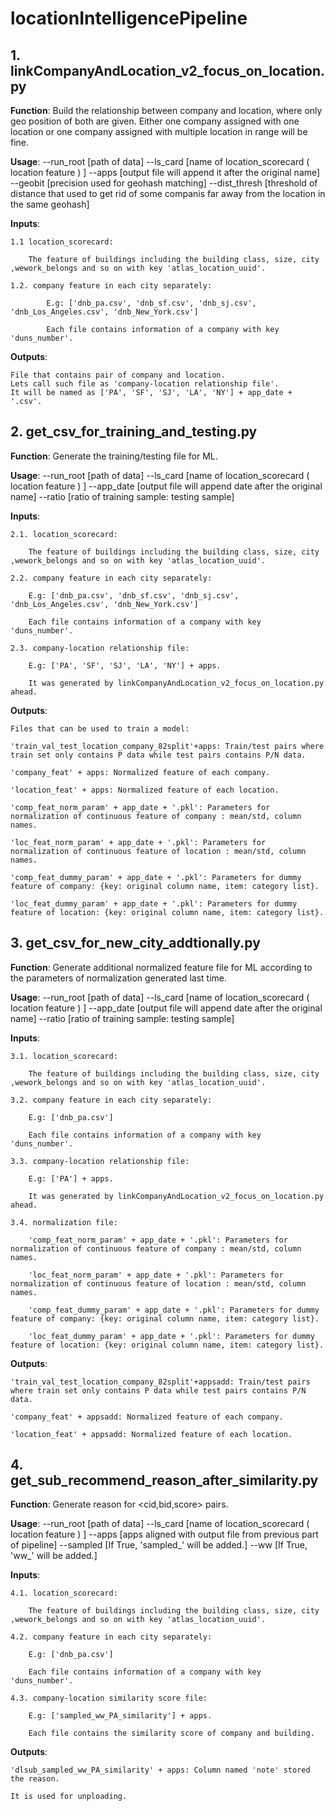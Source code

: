 # locationIntelligencePipeline

## 1. linkCompanyAndLocation_v2_focus_on_location.py

**Function**: Build the relationship between company and location, where only geo position of both are given. Either one company assigned with one location or one company assigned with multiple location in range will be fine.

**Usage**: --run_root [path of data] --ls_card [name of location_scorecard ( location feature ) ] --apps [output file will append it after the original name] --geobit [precision used for geohash matching] --dist_thresh [threshold of distance that used to get rid of some companis far away from the location in the same geohash]

**Inputs**:

    1.1 location_scorecard:

        The feature of buildings including the building class, size, city ,wework_belongs and so on with key 'atlas_location_uuid'.

	1.2. company feature in each city separately:

			E.g: ['dnb_pa.csv', 'dnb_sf.csv', 'dnb_sj.csv', 'dnb_Los_Angeles.csv', 'dnb_New_York.csv']

			Each file contains information of a company with key 'duns_number'.

**Outputs**:

	File that contains pair of company and location. 
	Lets call such file as 'company-location relationship file'.
	It will be named as ['PA', 'SF', 'SJ', 'LA', 'NY'] + app_date + '.csv'.

## 2. get_csv_for_training_and_testing.py

**Function**: Generate the training/testing file for ML.

**Usage**: --run_root [path of data] --ls_card [name of location_scorecard ( location feature ) ] --app_date [output file will append date after the original name] --ratio [ratio of training sample: testing sample]

**Inputs**: 

	2.1. location_scorecard:

		The feature of buildings including the building class, size, city ,wework_belongs and so on with key 'atlas_location_uuid'.

	2.2. company feature in each city separately:

		E.g: ['dnb_pa.csv', 'dnb_sf.csv', 'dnb_sj.csv', 'dnb_Los_Angeles.csv', 'dnb_New_York.csv']

		Each file contains information of a company with key 'duns_number'.

	2.3. company-location relationship file:

		E.g: ['PA', 'SF', 'SJ', 'LA', 'NY'] + apps.

		It was generated by linkCompanyAndLocation_v2_focus_on_location.py ahead.

**Outputs**:

	Files that can be used to train a model:

	'train_val_test_location_company_82split'+apps: Train/test pairs where train set only contains P data while test pairs contains P/N data.

	'company_feat' + apps: Normalized feature of each company.

	'location_feat' + apps: Normalized feature of each location.

	'comp_feat_norm_param' + app_date + '.pkl': Parameters for normalization of continuous feature of company : mean/std, column names.

	'loc_feat_norm_param' + app_date + '.pkl': Parameters for normalization of continuous feature of location : mean/std, column names.

	'comp_feat_dummy_param' + app_date + '.pkl': Parameters for dummy feature of company: {key: original column name, item: category list}.

	'loc_feat_dummy_param' + app_date + '.pkl': Parameters for dummy feature of location: {key: original column name, item: category list}.

## 3. get_csv_for_new_city_addtionally.py

**Function**: Generate additional normalized feature file for ML according to the parameters of normalization generated last time.

**Usage**: --run_root [path of data] --ls_card [name of location_scorecard ( location feature ) ] --app_date [output file will append date after the original name] --ratio [ratio of training sample: testing sample]

**Inputs**:

	3.1. location_scorecard:

		The feature of buildings including the building class, size, city ,wework_belongs and so on with key 'atlas_location_uuid'.

	3.2. company feature in each city separately:

		E.g: ['dnb_pa.csv']

		Each file contains information of a company with key 'duns_number'.

	3.3. company-location relationship file:
	
		E.g: ['PA'] + apps.
					
		It was generated by linkCompanyAndLocation_v2_focus_on_location.py ahead.

	3.4. normalization file:

		'comp_feat_norm_param' + app_date + '.pkl': Parameters for normalization of continuous feature of company : mean/std, column names.
		
		'loc_feat_norm_param' + app_date + '.pkl': Parameters for normalization of continuous feature of location : mean/std, column names.
		
		'comp_feat_dummy_param' + app_date + '.pkl': Parameters for dummy feature of company: {key: original column name, item: category list}.

		'loc_feat_dummy_param' + app_date + '.pkl': Parameters for dummy feature of location: {key: original column name, item: category list}.

**Outputs**:

	'train_val_test_location_company_82split'+appsadd: Train/test pairs where train set only contains P data while test pairs contains P/N data.

	'company_feat' + appsadd: Normalized feature of each company.

	'location_feat' + appsadd: Normalized feature of each location.
		
## 4. get_sub_recommend_reason_after_similarity.py

**Function**: Generate reason for <cid,bid,score> pairs.

**Usage**: --run_root [path of data] --ls_card [name of location_scorecard ( location feature ) ] --apps [apps aligned with output file from previous part of pipeline] --sampled [If True, 'sampled_' will be added.] --ww [If True, 'ww_' will be added.]

**Inputs**: 

	4.1. location_scorecard:

		The feature of buildings including the building class, size, city ,wework_belongs and so on with key 'atlas_location_uuid'.

	4.2. company feature in each city separately:

		E.g: ['dnb_pa.csv']

		Each file contains information of a company with key 'duns_number'.

	4.3. company-location similarity score file:
	
		E.g: ['sampled_ww_PA_similarity'] + apps.
		
		Each file contains the similarity score of company and building.
		
**Outputs**:
					
	'dlsub_sampled_ww_PA_similarity' + apps: Column named 'note' stored the reason. 
	
	It is used for unploading.







